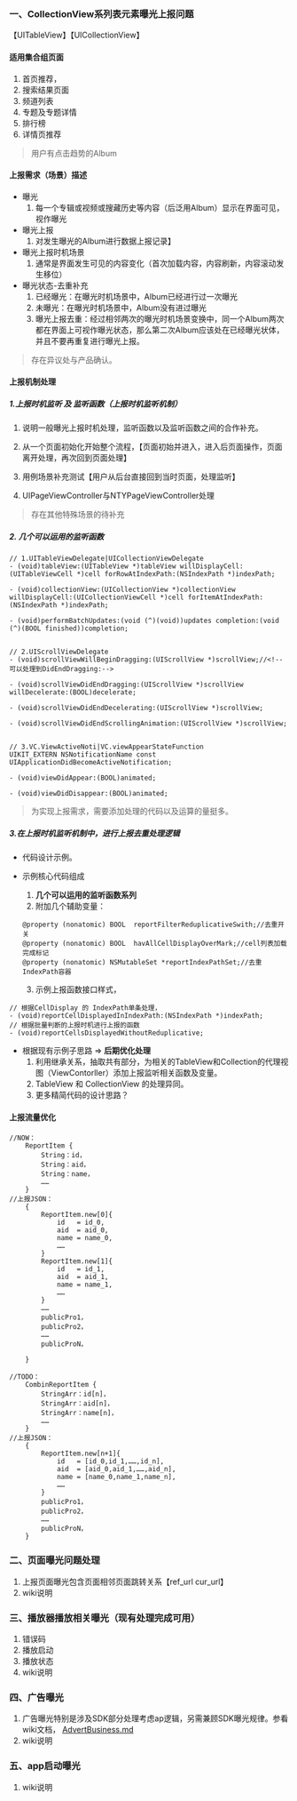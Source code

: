 ### 一、CollectionView系列表元素曝光上报问题
【UITableView】【UICollectionView】

#### 适用集合组页面
1. 首页推荐，
2. 搜索结果页面
3. 频道列表
4. 专题及专题详情
5. 排行榜
6. 详情页推荐

> 用户有点击趋势的Album

#### 上报需求（场景）描述
* 曝光
    1. 每一个专辑或视频或搜藏历史等内容（后泛用Album）显示在界面可见，视作曝光
* 曝光上报
    1. 对发生曝光的Album进行数据上报记录】
* 曝光上报时机场景
    1. 通常是界面发生可见的内容变化（首次加载内容，内容刷新，内容滚动发生移位）
* 曝光状态-去重补充
    1.  已经曝光：在曝光时机场景中，Album已经进行过一次曝光
    2.  未曝光：在曝光时机场景中，Album没有进过曝光
    3.  曝光上报去重：经过相邻两次的曝光时机场景变换中，同一个Album两次都在界面上可视作曝光状态，那么第二次Album应该处在已经曝光状体，并且不要再重复进行曝光上报。
    
> 存在异议处与产品确认。

#### 上报机制处理

##### 1.上报时机监听 及 监听函数（上报时机监听机制）
1. 说明一般曝光上报时机处理，监听函数以及监听函数之间的合作补充。
2. 从一个页面初始化开始整个流程，【页面初始并进入，进入后页面操作，页面离开处理，再次回到页面处理】
3. 用例场景补充测试【用户从后台直接回到当时页面，处理监听】

4. UIPageViewController与NTYPageViewController处理
> 存在其他特殊场景的待补充 

##### 2. 几个可以运用的监听函数

```
// 1.UITableViewDelegate|UICollectionViewDelegate
- (void)tableView:(UITableView *)tableView willDisplayCell:(UITableViewCell *)cell forRowAtIndexPath:(NSIndexPath *)indexPath;

- (void)collectionView:(UICollectionView *)collectionView willDisplayCell:(UICollectionViewCell *)cell forItemAtIndexPath:(NSIndexPath *)indexPath;

- (void)performBatchUpdates:(void (^)(void))updates completion:(void (^)(BOOL finished))completion;


// 2.UIScrollViewDelegate
- (void)scrollViewWillBeginDragging:(UIScrollView *)scrollView;//<!--可以处理到DidEndDragging:-->

- (void)scrollViewDidEndDragging:(UIScrollView *)scrollView willDecelerate:(BOOL)decelerate;

- (void)scrollViewDidEndDecelerating:(UIScrollView *)scrollView;

- (void)scrollViewDidEndScrollingAnimation:(UIScrollView *)scrollView;


// 3.VC.ViewActiveNoti|VC.viewAppearStateFunction
UIKIT_EXTERN NSNotificationName const UIApplicationDidBecomeActiveNotification;

- (void)viewDidAppear:(BOOL)animated;

- (void)viewDidDisappear:(BOOL)animated;
```

> 为实现上报需求，需要添加处理的代码以及运算的量挺多。


##### 3.在上报时机监听机制中，进行上报去重处理逻辑

* 代码设计示例。

* 示例核心代码组成
    1. **几个可以运用的监听函数系列** 
    2. 附加几个辅助变量：
    
     ```    
    @property (nonatomic) BOOL  reportFilterReduplicativeSwith;//去重开关
    @property (nonatomic) BOOL  havAllCellDisplayOverMark;//cell列表加载完成标记
    @property (nonatomic) NSMutableSet *reportIndexPathSet;//去重IndexPath容器
    ```
    
    3. 示例上报函数接口样式，
       
```
// 根据CellDisplay 的 IndexPath单条处理，
- (void)reportCellDisplayedInIndexPath:(NSIndexPath *)indexPath;
// 根据批量判断的上报时机进行上报的函数
- (void)reportCellsDisplayedWithoutReduplicative;
```  


        

* 根据现有示例子思路 => **后期优化处理**
     1. 利用继承关系，抽取共有部分，为相关的TableView和Collection的代理视图（ViewContorller）添加上报监听相关函数及变量。
     2. TableView 和 CollectionView 的处理异同。
     3. 更多精简代码的设计思路？


#### 上报流量优化

```
//NOW：
    ReportItem {
        String：id，
        String：aid，
        String：name，
        ……
    }
//上报JSON：
    {
        ReportItem.new[0]{
            id   = id_0,
            aid  = aid_0,
            name = name_0,
            ……
        }
        ReportItem.new[1]{
            id   = id_1,
            aid  = aid_1,
            name = name_1,
            ……
        }
        ……
        publicPro1，
        publicPro2，
        ……
        publicProN，

    }

//TODO：
    CombinReportItem {
        StringArr：id[n]，
        StringArr：aid[n]，
        StringArr：name[n]，
        ……
    }
//上报JSON：
    {
        ReportItem.new[n+1]{
            id   = [id_0,id_1,……,id_n],
            aid  = [aid_0,aid_1,……,aid_n],
            name = [name_0,name_1,name_n],
            ……
        }
        publicPro1，
        publicPro2，
        ……
        publicProN，
    }
```

### 二、页面曝光问题处理
1. 上报页面曝光包含页面相邻页面跳转关系【ref_url  cur_url】
2. wiki说明

### 三、播放器播放相关曝光（现有处理完成可用）
1. 错误码
2. 播放启动
3. 播放状态
4. wiki说明

### 四、广告曝光
1. 广告曝光特别是涉及SDK部分处理考虑ap逻辑，另需兼顾SDK曝光规律。参看wiki文档， [AdvertBusiness.md](http://wiki.shandianshipin.cn:8090/pages/viewpage.action?pageId=1152373&preview=%2F1152373%2F1152401%2FadvertBusiness_md.pdf)
2. wiki说明

### 五、app启动曝光
1. wiki说明


